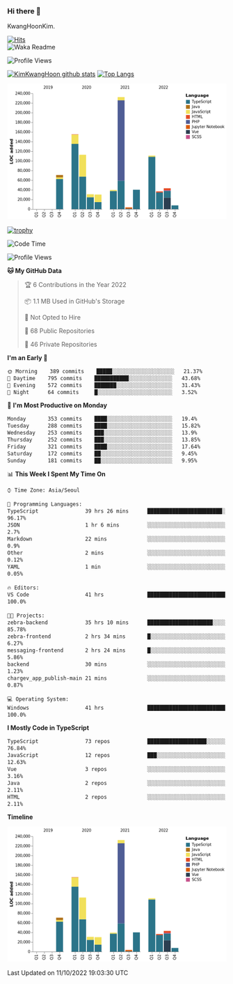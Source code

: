 ### Hi there 👋

KwangHoonKim.

[![Hits](https://hits.seeyoufarm.com/api/count/incr/badge.svg?url=https%3A%2F%2Fgithub.com%2Frhkdgns95)](https://hits.seeyoufarm.com)  
![Waka Readme](https://github.com/rhkdgns95/rhkdgns95/workflows/Waka%20Readme/badge.svg)

![Profile Views](http://img.shields.io/badge/Profile%20Views-0-blue)

[![KimKwangHoon github stats](https://github-readme-stats.vercel.app/api?username=rhkdgns95&show_icons=true)](https://github.com/rhkdgns95/github-readme-stats)   [![Top Langs](https://github-readme-stats.vercel.app/api/top-langs/?username=rhkdgns95&layout=compact)](https://github.com/rhkdgns95/github-readme-stats)   


![Chart not found](https://raw.githubusercontent.com/rhkdgns95/rhkdgns95/master/charts/bar_graph.png) 

[![trophy](https://github-profile-trophy.vercel.app/?username=rhkdgns95)](https://github.com/rhkdgns95/github-profile-trophy)

<!--START_SECTION:waka-->
![Code Time](http://img.shields.io/badge/Code%20Time-3%2C332%20hrs%2011%20mins-blue)

![Profile Views](http://img.shields.io/badge/Profile%20Views-3-blue)

**🐱 My GitHub Data** 

> 🏆 6 Contributions in the Year 2022
 > 
> 📦 1.1 MB Used in GitHub's Storage 
 > 
> 🚫 Not Opted to Hire
 > 
> 📜 68 Public Repositories 
 > 
> 🔑 46 Private Repositories  
 > 
**I'm an Early 🐤** 

```text
🌞 Morning    389 commits    █████░░░░░░░░░░░░░░░░░░░░   21.37% 
🌆 Daytime    795 commits    ███████████░░░░░░░░░░░░░░   43.68% 
🌃 Evening    572 commits    ███████░░░░░░░░░░░░░░░░░░   31.43% 
🌙 Night      64 commits     █░░░░░░░░░░░░░░░░░░░░░░░░   3.52%

```
📅 **I'm Most Productive on Monday** 

```text
Monday       353 commits    ████░░░░░░░░░░░░░░░░░░░░░   19.4% 
Tuesday      288 commits    ████░░░░░░░░░░░░░░░░░░░░░   15.82% 
Wednesday    253 commits    ███░░░░░░░░░░░░░░░░░░░░░░   13.9% 
Thursday     252 commits    ███░░░░░░░░░░░░░░░░░░░░░░   13.85% 
Friday       321 commits    ████░░░░░░░░░░░░░░░░░░░░░   17.64% 
Saturday     172 commits    ██░░░░░░░░░░░░░░░░░░░░░░░   9.45% 
Sunday       181 commits    ██░░░░░░░░░░░░░░░░░░░░░░░   9.95%

```


📊 **This Week I Spent My Time On** 

```text
⌚︎ Time Zone: Asia/Seoul

💬 Programming Languages: 
TypeScript               39 hrs 26 mins      ████████████████████████░   96.17% 
JSON                     1 hr 6 mins         ░░░░░░░░░░░░░░░░░░░░░░░░░   2.7% 
Markdown                 22 mins             ░░░░░░░░░░░░░░░░░░░░░░░░░   0.9% 
Other                    2 mins              ░░░░░░░░░░░░░░░░░░░░░░░░░   0.12% 
YAML                     1 min               ░░░░░░░░░░░░░░░░░░░░░░░░░   0.05%

🔥 Editors: 
VS Code                  41 hrs              █████████████████████████   100.0%

🐱‍💻 Projects: 
zebra-backend            35 hrs 10 mins      █████████████████████░░░░   85.78% 
zebra-frontend           2 hrs 34 mins       █░░░░░░░░░░░░░░░░░░░░░░░░   6.27% 
messaging-frontend       2 hrs 24 mins       █░░░░░░░░░░░░░░░░░░░░░░░░   5.86% 
backend                  30 mins             ░░░░░░░░░░░░░░░░░░░░░░░░░   1.23% 
chargev_app_publish-main 21 mins             ░░░░░░░░░░░░░░░░░░░░░░░░░   0.87%

💻 Operating System: 
Windows                  41 hrs              █████████████████████████   100.0%

```

**I Mostly Code in TypeScript** 

```text
TypeScript               73 repos            ███████████████████░░░░░░   76.84% 
JavaScript               12 repos            ███░░░░░░░░░░░░░░░░░░░░░░   12.63% 
Vue                      3 repos             ░░░░░░░░░░░░░░░░░░░░░░░░░   3.16% 
Java                     2 repos             ░░░░░░░░░░░░░░░░░░░░░░░░░   2.11% 
HTML                     2 repos             ░░░░░░░░░░░░░░░░░░░░░░░░░   2.11%

```


**Timeline**

![Chart not found](https://raw.githubusercontent.com/rhkdgns95/rhkdgns95/master/charts/bar_graph.png) 


 Last Updated on 11/10/2022 19:03:30 UTC
<!--END_SECTION:waka-->
